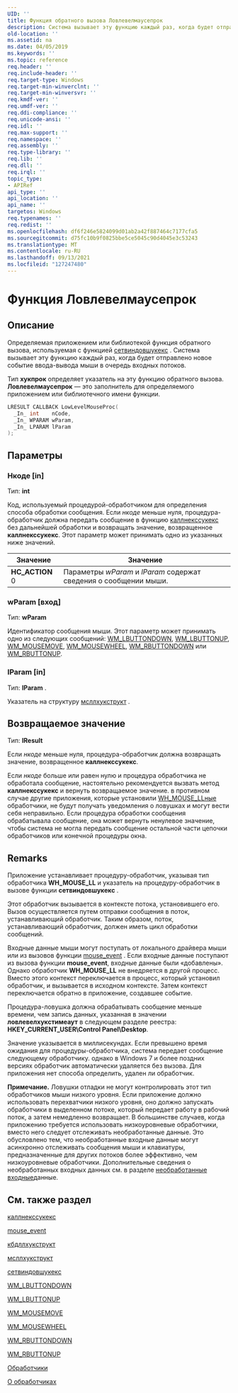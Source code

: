 ```yaml
---
UID: ''
title: Функция обратного вызова Ловлевелмаусепрок
description: Система вызывает эту функцию каждый раз, когда будет отправлено новое событие ввода-вывода мыши в очередь входных потоков.
old-location: ''
ms.assetid: na
ms.date: 04/05/2019
ms.keywords: ''
ms.topic: reference
req.header: ''
req.include-header: ''
req.target-type: Windows
req.target-min-winverclnt: ''
req.target-min-winversvr: ''
req.kmdf-ver: ''
req.umdf-ver: ''
req.ddi-compliance: ''
req.unicode-ansi: ''
req.idl: ''
req.max-support: ''
req.namespace: ''
req.assembly: ''
req.type-library: ''
req.lib: ''
req.dll: ''
req.irql: ''
topic_type:
- APIRef
api_type: ''
api_location: ''
api_name: ''
targetos: Windows
req.typenames: ''
req.redist: ''
ms.openlocfilehash: df6f246e5824099d01ab2a42f887464c7177cfa5
ms.sourcegitcommit: d75fc10b9f0825bbe5ce5045c90d4045e3c53243
ms.translationtype: MT
ms.contentlocale: ru-RU
ms.lasthandoff: 09/13/2021
ms.locfileid: "127247480"
---
```

# <a name="lowlevelmouseproc-function"></a>Функция Ловлевелмаусепрок

## <a name="description"></a>Описание

Определяемая приложением или библиотекой функция обратного вызова, используемая с функцией [сетвиндовшукекс](/windows/desktop/api/winuser/nf-winuser-setwindowshookexw) .
Система вызывает эту функцию каждый раз, когда будет отправлено новое событие ввода-вывода мыши в очередь входных потоков.

Тип **хукпрок** определяет указатель на эту функцию обратного вызова.
**Ловлевелмаусепрок** — это заполнитель для определяемого приложением или библиотечного имени функции.

```cpp
LRESULT CALLBACK LowLevelMouseProc(
  _In_ int    nCode,
  _In_ WPARAM wParam,
  _In_ LPARAM lParam
);
```

## <a name="parameters"></a>Параметры

### <a name="ncode-in"></a>Нкоде [in]

Тип: **int**

Код, используемый процедурой-обработчиком для определения способа обработки сообщения.
Если *нкоде* меньше нуля, процедура-обработчик должна передать сообщение в функцию [каллнекссукекс](/windows/desktop/api/winuser/nf-winuser-callnexthookex) без дальнейшей обработки и возвращать значение, возвращенное **каллнекссукекс**.
Этот параметр может принимать одно из указанных ниже значений.

| Значение | Значение |
|-------|---------|
| **HC_ACTION** 0 | Параметры *wParam* и *lParam* содержат сведения о сообщении мыши. |

### <a name="wparam-in"></a>wParam [вход]

Тип: **wParam**

Идентификатор сообщения мыши.
Этот параметр может принимать одно из следующих сообщений: [WM_LBUTTONDOWN](/windows/desktop/inputdev/wm-lbuttondown), [WM_LBUTTONUP](/windows/desktop/inputdev/wm-lbuttonup), [WM_MOUSEMOVE](/windows/desktop/inputdev/wm-mousemove), [WM_MOUSEWHEEL](/windows/desktop/inputdev/wm-mousewheel), [WM_RBUTTONDOWN](/windows/desktop/inputdev/wm-rbuttondown) или [WM_RBUTTONUP](/windows/desktop/inputdev/wm-rbuttonup).

### <a name="lparam-in"></a>lParam [in]

Тип: **lParam** .

Указатель на структуру [мсллхукструкт](/windows/desktop/api/winuser/ns-winuser-msllhookstruct) .

## <a name="returns"></a>Возвращаемое значение

Тип: **lResult**

Если *нкоде* меньше нуля, процедура-обработчик должна возвращать значение, возвращенное **каллнекссукекс**.

Если *нкоде* больше или равен нулю и процедура обработчика не обработала сообщение, настоятельно рекомендуется вызвать метод **каллнекссукекс** и вернуть возвращаемое значение. в противном случае другие приложения, которые установили [WH_MOUSE_LLные](about-hooks.md) обработчики, не будут получать уведомления о ловушках и могут вести себя неправильно.
Если процедура обработки сообщения обрабатывала сообщение, она может вернуть ненулевое значение, чтобы система не могла передать сообщение остальной части цепочки обработчиков или конечной процедуры окна.

## <a name="remarks"></a>Remarks

Приложение устанавливает процедуру-обработчик, указывая тип обработчика **WH_MOUSE_LL** и указатель на процедуру-обработчик в вызове функции **сетвиндовшукекс** .

Этот обработчик вызывается в контексте потока, установившего его.
Вызов осуществляется путем отправки сообщения в поток, устанавливающий обработчик.
Таким образом, поток, устанавливающий обработчик, должен иметь цикл обработки сообщений.

Входные данные мыши могут поступать от локального драйвера мыши или из вызовов функции [mouse_event](/windows/desktop/api/winuser/nf-winuser-mouse_event) .
Если входные данные поступают из вызова функции **mouse_event**, входные данные были «добавлены».
Однако обработчик **WH_MOUSE_LL** не внедряется в другой процесс.
Вместо этого контекст переключается в процесс, который установил обработчик, и вызывается в исходном контексте.
Затем контекст переключается обратно в приложение, создавшее событие.

Процедура-ловушка должна обрабатывать сообщение меньше времени, чем запись данных, указанная в значении **ловлевелхукстимеаут** в следующем разделе реестра: **HKEY_CURRENT_USER\Control Panel\Desktop**.

Значение указывается в миллисекундах.
Если превышено время ожидания для процедуры-обработчика, система передает сообщение следующему обработчику.
однако в Windows 7 и более поздних версиях обработчик автоматически удаляется без вызова.
Для приложения нет способа определить, удален ли обработчик.

**Примечание.**  Ловушки отладки не могут контролировать этот тип обработчиков мыши низкого уровня.
Если приложение должно использовать перехватчики низкого уровня, оно должно запускать обработчики в выделенном потоке, который передает работу в рабочий поток, а затем немедленно возвращает.
В большинстве случаев, когда приложению требуется использовать низкоуровневые обработчики, вместо него следует отслеживать необработанные данные.
Это обусловлено тем, что необработанные входные данные могут асинхронно отслеживать сообщения мыши и клавиатуры, предназначенные для других потоков более эффективно, чем низкоуровневые обработчики.
Дополнительные сведения о необработанных входных данных см. в разделе [необработанные входные](/windows/desktop/inputdev/raw-input)данные.

## <a name="see-also"></a>См. также раздел

[каллнекссукекс](/windows/desktop/api/winuser/nf-winuser-callnexthookex)

[mouse_event](/windows/desktop/api/winuser/nf-winuser-mouse_event)

[кбдллхукструкт](/windows/desktop/api/winuser/ns-winuser-kbdllhookstruct)

[мсллхукструкт](/windows/desktop/api/winuser/ns-winuser-msllhookstruct)

[сетвиндовшукекс](/windows/desktop/api/winuser/nf-winuser-setwindowshookexw)

[WM_LBUTTONDOWN](/windows/desktop/inputdev/wm-lbuttondown)

[WM_LBUTTONUP](/windows/desktop/inputdev/wm-lbuttonup)

[WM_MOUSEMOVE](/windows/desktop/inputdev/wm-mousemove)

[WM_MOUSEWHEEL](/windows/desktop/inputdev/wm-mousewheel)

[WM_RBUTTONDOWN](/windows/desktop/inputdev/wm-rbuttondown)

[WM_RBUTTONUP](/windows/desktop/inputdev/wm-rbuttonup)

[Обработчики](hooks.md)

[О обработчиках](about-hooks.md)
